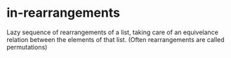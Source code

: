 # in-rearrangements

Lazy sequence of rearrangements of a list,
taking care of an equivelance relation between the elements of that list.
(Often rearrangements are called permutations)
